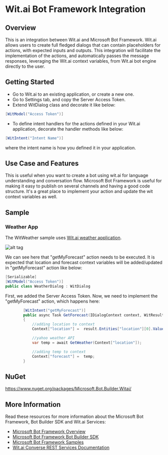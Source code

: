 # Wit.ai Bot Framework Integration

## Overview
This is an integration between Wit.ai and Microsoft Bot Framework. Wit.ai allows users to create full fledged dialogs that can contain placeholders for actions, with expected inputs and outputs. This integration will facilitate the implementation of the actions, and automatically passes the message responses, leveraging the Wit.ai context variables, from Wit.ai bot engine directly to the user.

## Getting Started

* Go to Wit.ai to an existing application, or create a new one.
* Go to Settings tab, and copy the Server Access Token.
* Extend WitDialog class and decorate it like below:
```csharp
[WitModel("Access Token")]
```
* To define intent handlers for the actions defined in your Wit.ai application, decorate the handler methods like below:
```csharp
[WitIntent("Intent Name")]
```
where the intent name is how you defined it in your application.

## Use Case and Features
This is useful when you want to create a bot using wit.ai for language understanding and conversation flow. Microsoft Bot Framework is useful for making it easy to publish on several channels and having a good code structure. It's a great place to implement your action and update the wit context variables as well.

## Sample
### Weather App
The WitWeather sample uses [Wit.ai weather application](https://wit.ai/q3blend/weatherApp).

![alt tag](https://i.imgur.com/vtVQAYf.png)

We can see here that "getMyForecast" action needs to be executed. It is expected that location and forecast context variables will be added/updated in "getMyForecast" action like below:

```csharp
[Serializable]
[WitModel("Access Token")]
public class WeatherDialog : WitDialog
```

First, we added the Server Access Token. Now, we need to implement the "getMyForecast" action, which happens here:

```csharp
        [WitIntent("getMyForecast")]
        public async Task GetForecast(IDialogContext context, WitResult result)
        {
            //adding location to context
            Context["location"] =  result.Entities["location"][0].Value;

            //yahoo weather API
            var temp = await GetWeather(Context["location"]);

            //adding temp to context
            Context["forecast"] =  temp;
        }
```

## NuGet

https://www.nuget.org/packages/Microsoft.Bot.Builder.Witai/

## More Information
Read these resources for more information about the Microsoft Bot Framework, Bot Builder SDK and Wit.ai Services:

* [Microsoft Bot Framework Overview](https://docs.botframework.com/en-us/)
* [Microsoft Bot Framework Bot Builder SDK](https://github.com/Microsoft/BotBuilder)
* [Microsoft Bot Framework Samples](https://github.com/Microsoft/BotBuilder-Samples)
* [Wit.ai Converse REST Services Documentation](https://wit.ai/docs/http/20160526#post--converse-link)
